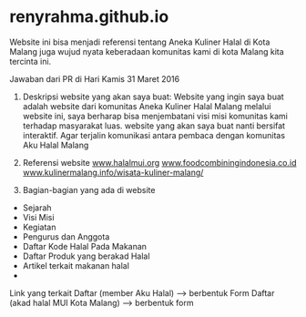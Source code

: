 # renyrahma.github.io
Website ini bisa menjadi referensi tentang Aneka Kuliner Halal di Kota Malang juga wujud nyata keberadaan komunitas kami di kota Malang kita tercinta ini.

Jawaban dari PR di Hari Kamis 31 Maret 2016

1. Deskripsi website yang akan saya buat:
Website yang ingin saya buat adalah website dari komunitas Aneka Kuliner Halal Malang
melalui website ini, saya berharap bisa menjembatani  visi misi komunitas kami terhadap masyarakat  luas. 
website yang akan saya buat nanti bersifat interaktif. Agar terjalin komunikasi antara pembaca dengan komunitas Aku Halal Malang

2. Referensi website 
www.halalmui.org
www.foodcombiningindonesia.co.id
www.kulinermalang.info/wisata-kuliner-malang/

3. Bagian-bagian yang ada di website
- Sejarah 
- Visi Misi
- Kegiatan
- Pengurus dan Anggota
- Daftar Kode Halal Pada Makanan
- Daftar Produk yang berakad Halal
- Artikel terkait makanan halal
- 
 Link yang terkait
Daftar (member Aku Halal) --> berbentuk Form
Daftar (akad halal MUI Kota Malang) --> berbentuk form




